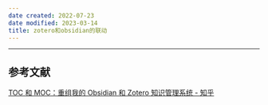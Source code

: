 ```yaml
---
date created: 2022-07-23
date modified: 2023-03-14
title: zotero和obsidian的联动
---
```


---

## 参考文献

[TOC 和 MOC：重组我的 Obsidian 和 Zotero 知识管理系统 - 知乎](https://zhuanlan.zhihu.com/p/374178962?utm_id=0)
